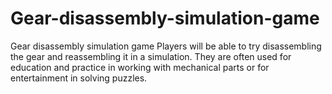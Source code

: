 # Gear-disassembly-simulation-game
Gear disassembly simulation game Players will be able to try disassembling the gear and reassembling it in a simulation. They are often used for education and practice in working with mechanical parts or for entertainment in solving puzzles.
